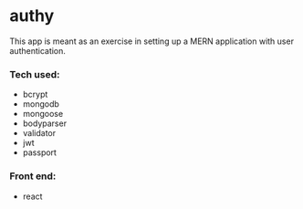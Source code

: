# authy

This app is meant as an exercise in setting up a MERN application with user authentication.

### Tech used:

-   bcrypt
-   mongodb
-   mongoose
-   bodyparser
-   validator
-   jwt
-   passport

### Front end:

-   react
